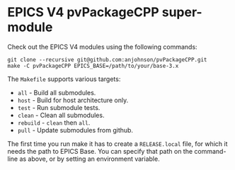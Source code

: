 # EPICS V4 pvPackageCPP super-module

Check out the EPICS V4 modules using the following commands:

```
git clone --recursive git@github.com:anjohnson/pvPackageCPP.git
make -C pvPackageCPP EPICS_BASE=/path/to/your/base-3.x
```

The `Makefile` supports various targets:

* `all` - Build all submodules.
* `host` - Build for host architecture only.
* `test` - Run submodule tests.
* `clean` - Clean all submodules.
* `rebuild` - `clean` then `all`.
* `pull` - Update submodules from github.

The first time you run make it has to create a `RELEASE.local` file,
for which it needs the path to EPICS Base. You can specify that path
on the command-line as above, or by setting an environment variable.

